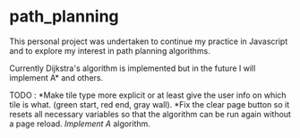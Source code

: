 # path_planning

This personal project was undertaken to continue my practice in Javascript and to explore my interest in path planning algorithms. 

Currently Dijkstra's algorithm is implemented but in the future I will implement A* and others.

TODO : *Make tile type more explicit or at least give the user info on which tile is what. (green start, red end, gray wall).
       *Fix the clear page button so it resets all necessary variables so that the algorithm can be run again without a page reload.
       *Implement A* algorithm.
